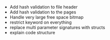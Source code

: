 * Add hash validation to file header
* Add hash validation to the pages
* Handle very large free space bitmap
* restrict keyword on everything
* replace multi parameter signatures with structs
* explain code structure